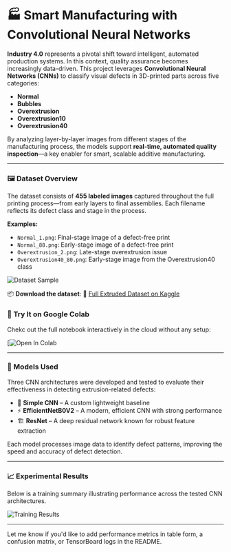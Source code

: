 # 🏭 Smart Manufacturing with Convolutional Neural Networks

**Industry 4.0** represents a pivotal shift toward intelligent, automated production systems. In this context, quality assurance becomes increasingly data-driven.
This project leverages **Convolutional Neural Networks (CNNs)** to classify visual defects in 3D-printed parts across five categories:

* **Normal**
* **Bubbles**
* **Overextrusion**
* **Overextrusion10**
* **Overextrusion40**

By analyzing layer-by-layer images from different stages of the manufacturing process, the models support **real-time, automated quality inspection**—a key enabler for smart, scalable additive manufacturing.

---

### 🖼️ Dataset Overview

The dataset consists of **455 labeled images** captured throughout the full printing process—from early layers to final assemblies. Each filename reflects its defect class and stage in the process.

**Examples:**

* `Normal_1.png`: Final-stage image of a defect-free print
* `Normal_88.png`: Early-stage image of a defect-free print
* `Overextrusion_2.png`: Late-stage overextrusion issue
* `Overextrusion40_80.png`: Early-stage image from the Overextrusion40 class

![Dataset Sample](https://github.com/user-attachments/assets/9dc509d6-e590-4c1a-bef3-f04631f26efe)

📦 **Download the dataset**:
🔗 [Full Extruded Dataset on Kaggle](https://www.kaggle.com/datasets/marcelobatalhah/full-extruded-dataset)

### 🚀 Try It on Google Colab

Chekc out the full notebook interactively in the cloud without any setup:

[![Open In Colab](https://colab.research.google.com/drive/1Qbn213X5QWOoUn-A9KU0Q8FzySAzTFl8?usp=sharing)


---

### 🧠 Models Used

Three CNN architectures were developed and tested to evaluate their effectiveness in detecting extrusion-related defects:

* 🧩 **Simple CNN** – A custom lightweight baseline
* ⚡ **EfficientNetB0V2** – A modern, efficient CNN with strong performance
* 🏗️ **ResNet** – A deep residual network known for robust feature extraction

Each model processes image data to identify defect patterns, improving the speed and accuracy of defect detection.

---

### 📈 Experimental Results

Below is a training summary illustrating performance across the tested CNN architectures.

![Training Results](https://github.com/user-attachments/assets/a34aa4bb-6714-4741-8d5e-a3ead09e5ad6)

---

Let me know if you'd like to add performance metrics in table form, a confusion matrix, or TensorBoard logs in the README.





